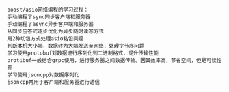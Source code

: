	boost/asio网络编程的学习过程：
	手动编程了sync同步客户端和服务器
	手动编程了async异步客户端和服务器
	从同步应答式逐步优化为异步随时读写方式
	用2种切包方式处理asio粘包问题
	判断本机大小端，数据转为大端发送至网络，处理字节序问题
	学习使用protobuf对数据进行序列化到二进制格式，提升传输性能
	protibuf一般结合grpc使用，进行服务器之间数据传输。因其效率高，节省空间，但是可读性差
	学习使用jsoncpp对数据序列化
	jsoncpp常用于客户端和服务器进行通信